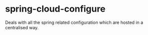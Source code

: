 # spring-cloud-configure
Deals with all the spring related configuration which are hosted in a centralised way.
